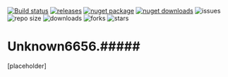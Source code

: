 [![Build status](https://ci.appveyor.com/api/projects/status/############?svg=true)](https://ci.appveyor.com/project/Unknown6656-Megacorp/Unknown6656.#####)
[![releases](https://img.shields.io/github/downloads/Unknown6656-Megacorp/Unknown6656.#####/total)](https://github.com/Unknown6656-Megacorp/Unknown6656.#####/releases)
[![nuget package](https://img.shields.io/nuget/vpre/Unknown6656.#####)](https://www.nuget.org/packages/Unknown6656.#####/)
[![nuget downloads](https://img.shields.io/nuget/dt/Unknown6656.#####)](https://www.nuget.org/packages/Unknown6656.#####/)
![issues](https://img.shields.io/github/issues/Unknown6656-Megacorp/Unknown6656.#####)
![repo size](https://img.shields.io/github/repo-size/Unknown6656-Megacorp/Unknown6656.#####)
![downloads](https://img.shields.io/github/downloads/Unknown6656-Megacorp/Unknown6656.#####/total)
![forks](https://img.shields.io/github/forks/Unknown6656-Megacorp/Unknown6656.#####)
![stars](https://img.shields.io/github/stars/Unknown6656-Megacorp/Unknown6656.#####)


# Unknown6656.#####

[placeholder]
